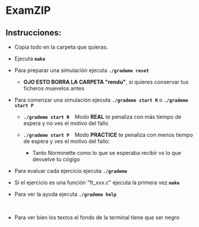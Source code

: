 # ExamZIP

## Instrucciones: 

<ul>
<li><p>Copia todo en la carpeta que quieras.</p></li>
<li><p>Ejecuta  <strong><code>make</code></strong></p></li>
<li><p>Para preparar una simulación ejecuta  <strong><code>./grademe reset</code></strong> </p></li>
    <ul>
        <li><p><strong>OJO ESTO BORRA LA CARPETA "rendu"</strong>, si quieres conservar tus ficheros muevelos antes</p></li>
    </ul>
<li><p>Para comenzar una simulación ejecuta  <strong><code>./grademe start R</code></strong> o <strong><code>./grademe start P</code></strong></p></li>
    <ul>
        <li><p><strong><code>./grademe start R  </code></strong>Modo <strong>REAL</strong> te penaliza con más tiempo de espera y no ves el motivo del fallo</p></li>
        <li><p><strong><code>./grademe start P  </code></strong>Modo <strong>PRACTICE</strong> te penaliza con menos tiempo de espera y ves el motivo del fallo:</p></li>
        <ul>
            <li><p>Tanto Norminette como lo que se esperaba recibir vs lo que devuelve tu cógigo</p></li>
        </ul>
    </ul>
<li><p>Para evaluar cada ejercicio ejecuta  <strong><code>./grademe</code></strong></p></li>
<li><p>Si el ejercicio es una función "ft_xxx.c" ejecuta la primera vez  <strong><code>make</code></strong></p></li>
<li><p>Para ver la ayuda ejecuta  <strong><code>./grademe help</code></strong></p></li>   
<br />   
<li><p>Para ver bien los textos el fondo de la terminal tiene que ser negro</p></li>   
</ul>
